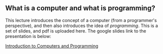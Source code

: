 ## What is a computer and what is programming?

This lecture introduces the concept of a computer (from a programmer's perspective), and then also introduces the idea of _programming_. This is a set of slides, and pdf is uploaded here. The google slides link to the presentation is below:

[Introduction to Computers and Programming](https://docs.google.com/presentation/d/1-0GJxFE_Pzj5J7WuSjxkx2VnnAdtP6UrJnnP44uDaws/edit?usp=sharing)
